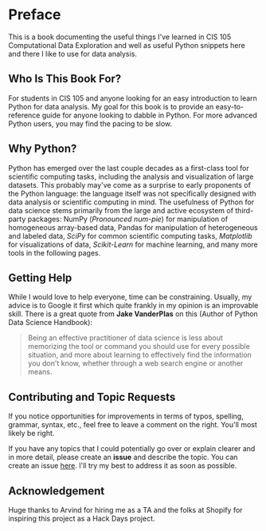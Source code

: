 # Preface

This is a book documenting the useful things I've learned in CIS 105
Computational Data Exploration and well as useful Python snippets here and
there I like to use for data analysis.

## Who Is This Book For?

For students in CIS 105 and anyone looking for an easy introduction to learn Python for data analysis. My goal for this book is to provide an easy-to-reference guide for anyone looking to dabble in Python. For more advanced Python users, you may find the pacing to be slow. 

## Why Python?

Python has emerged over the last couple decades as a first-class tool for scientific computing tasks, including the analysis and visualization of large datasets. This probably may've come as a surprise to early proponents of the Python language: the language itself was not specifically designed with data analysis or scientific computing in mind. The usefulness of Python for data science stems primarily from the large and active ecosystem of third-party packages: NumPy \(_Pronounced num-pie_\) for manipulation of homogeneous array-based data, Pandas for manipulation of heterogeneous and labeled data, _SciPy_ for common scientific computing tasks, _Matplotlib_ for visualizations of data, _Scikit-Learn_ for machine learning, and many more tools in the following pages.


## Getting Help

While I would love to help everyone, time can be constraining. Usually, my advice is to Google it first which quite frankly in my
opinion is an improvable skill. There is a great quote from **Jake VanderPlas** on this (Author of Python Data Science Handbook):

> Being an effective practitioner of data science is less about memorizing the tool or command you should use for every possible situation, and more about learning to effectively find the information you don't know, whether through a web search engine or another means.

## Contributing and Topic Requests

If you notice opportunities for improvements in terms of typos, spelling, grammar, syntax, etc., feel free to leave a comment on the right. You'll most likely be right.

If you have any topics that I could potentially go over or explain clearer and in more detail, please create an **issue** and describe the topic. You can create an issue [here](https://github.com/kailu3/python-data-analysis/issues). I'll try my best to address it as soon as possible.

## Acknowledgement

Huge thanks to Arvind for hiring me as a TA and the folks at Shopify for inspiring this project as a Hack Days project.
